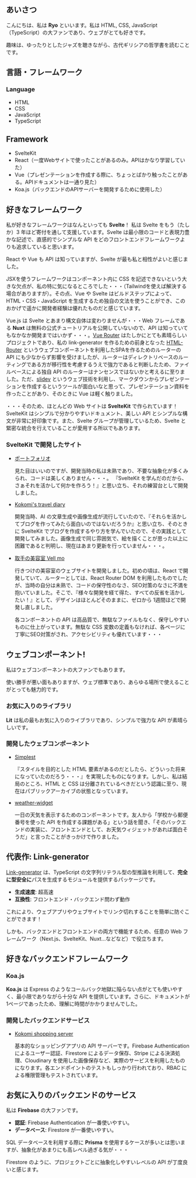 ## あいさつ

こんにちは、私は **Ryo** といいます。私は HTML, CSS, JavaScript（TypeScript）の大ファンであり、ウェブがとても好きです。

趣味は、ゆったりとしたジャズを聴きながら、古代ギリシアの哲学書を読むことです。

## 言語・フレームワーク

### Language

- HTML
- CSS
- JavaScript
- TypeScript

## Framework

- SvelteKit
- React（一度Webサイトで使ったことがあるのみ。APIはかなり学習していた）
- Vue（プレゼンテーションを作成する際に、ちょっとばかり触ったことがある。APIドキュメントは一通り見た）
- Koa.js（バックエンドのAPIサーバーを開発するために使用した）

## 好きなフレームワーク

私が好きなフレームワークはなんといっても **Svelte**！
私は Svelte をもう（たしか）3 年ほど寄付を通して支援しています。Svelte は最小限のコードと表現力豊かな記述で、直感的でシンプルな API をどのフロントエンドフレームワークよりも追求していると思います。

React や Vue も API は知っていますが、Svelte が最も私と相性がよいと感じました。

JSXを使うフレームワークはコンポーネント内に CSS を記述できないという大きな欠点が、私の特に気になるところでした・・・（Tailwindを使えば解決する場合がありますが）。その点、Vue や Svelte はビルドステップによって、HTML・CSS・JavaScript を生成するため独自の文法を使うことができ、このおかげで遥かに開発者経験は優れたものだと感じています。

Vue.js は Svelte とあまり構文自体は変わりませんが・・・Web フレームである **Nuxt** は無料の公式チュートリアルを公開していないので、API は知っていてもなかなか開発まではいかず・・・。[Vue Router](https://router.vuejs.org/) はたしかにとても素晴らしいプロジェクトであり、私の link-generator を作るための前身となった [HTML-Router](https://github.com/cat394/HTML-Router) というウェブコンポーネントを利用したSPAを作るためのルーターの API にも少なからず影響を受けましたが、ルーターはディレクトリベースのルーティングである方が移行性を考慮するうえで強力であると判断したため、ファイルベースによる独自 API のルーターはナンセンスではないかと考えるに至りました。ただ、[slidev](https://sli.dev/) というウェブ技術を利用し、マークダウンからプレゼンテーションを作成するというツールが面白いなと思って、プレゼンテーション資料を作ったことがあり、そのときに Vue は軽く触りました。

・・・そのため、ほとんどの Web サイトは **SvelteKit** で作られています！SvelteKit はシンプルで分かりやすいドキュメント、美しい API とシンプルな構文が非常に好印象です。また、Svelte グループが管理しているため、Svelte と緊密な統合を行えていることが愛用する所以でもあります。

### SvelteKit で開発したサイト

- [ポートフォリオ](https://ryo-webdev.vercel.app/)

  見た目はいいのですが、開発当時の私は未熟であり、不要な抽象化が多くみられ、コードは美しくありません・・・。 『SvelteKit を学んだのだから、さぁそれを活かして何かを作ろう！』と思い立ち、それの練習台として開発しました。

- [Kokomi's travel diary](https://kokomi-travel-diary.vercel.app/)

  開発当時、AI の文章生成や画像生成が流行していたので、『それらを活かしてブログを作ってみたら面白いのではないだろうか』と思い立ち、そのときに SvelteKit でブログを作成するやり方を学んでいたので、その実践として開発してみました。画像生成で同じ雰囲気で、絵を描くことが思った以上に困難であると判明し、現在はあまり更新を行っていません・・・。

- [取手の美容室 Vell mo](https://vellmo.netlify.app/)

  行きつけの美容室のウェブサイトを開発しました。初めの頃は、React で開発していて、ルーターとしては、React Router DOM を利用したものでしたが、当時の自分は未熟で、コードの保守性のなさ、SEO対策のなさに不満を抱いていました。そこで、『様々な開発を経て得た、すべての反省を活かしたい！』として、デザインはほとんどそのままに、ゼロから 1週間ほどで開発し直しました。

  各コンポーネントの API は高品質で、無駄なファイルもなく、保守しやすいものに仕上がっています。無駄な CSS 変数の定義もなければ、各ページに丁寧にSEO対策がされ、アクセシビリティも優れています・・・

## ウェブコンポーネント!

私はウェブコンポーネントの大ファンでもあります。

使い勝手が悪い面もありますが、ウェブ標準であり、あらゆる場所で使えることがとっても魅力的です。

### お気に入りのライブラリ

**Lit** は私の最もお気に入りのライブラリであり、シンプルで強力な API が素晴らしいです。

### 開発したウェブコンポーネント

- [Simplest](https://github.com/cat394/simplest)

  『スタイルを目的とした HTML 要素があるのだとしたら、どういった将来になっていたのだろう・・・』を実現したものになります。しかし、私は結局のところ、HTML と CSS は分離されているべきだという認識に至り、現在はパブリックアーカイブの状態となっています。

- [weather-widget](https://github.com/cat394/weather-widget)

  一日の天気を表示するためのコンポーネントです。友人から「学校から郵便番号を使った API を作成する課題がある」という話を聞き、「そのバックエンドの実装に、フロントエンドとして、お天気ウィジェットがあれば面白そうだ」と言ったことがきっかけで作りました。
  

## 代表作: Link-generator

[Link-generator](https://github.com/cat394/link-generator) は、TypeScript の文字列リテラル型の型推論を利用して、**完全に型安全に**パスを生成するモジュールを提供するパッケージです。

- **生成速度**: 超高速
- **互換性**: フロントエンド・バックエンド問わず動作  

これにより、ウェブアプリやウェブサイトでリンク切れすることを簡単に防ぐことができます！  

しかも、バックエンドとフロントエンドの両方で機能するため、任意の Web フレームワーク（Next.js、SvelteKit、Nuxt...などなど）で役立ちます。

## 好きなバックエンドフレームワーク

### Koa.js

**Koa.js** は Express のようなコールバック地獄に陥らない点がとても使いやすく、最小限でありながら十分な API を提供しています。さらに、ドキュメントが1ページであったため、理解に時間がかかりませんでした。

### 開発したバックエンドサービス

- [Kokomi shopping server](https://github.com/cat394/kokomi-shopping-server)

  基本的なショッピングアプリの API サーバーです。Firebase Authentication によるユーザー認証、Firestore によるデータ保存、Stripe による決済処理、Cloudinary を使用した画像保存など、実際のサービスを利用したものになります。各エンドポイントのテストもしっかり行われており、RBAC による権限管理もテストされています。

## お気に入りのバックエンドのサービス

私は **Firebase** の大ファンです。

- **認証**: Firebase Authentication が一番使いやすい。
- **データベース**: Firestore が一番使いやすい。

SQL データベースを利用する際に **Prisma** を使用するケースが多いとは思いますが、抽象化があまりにも高レベル過ぎる気が・・・

Firestore のように、プロジェクトごとに抽象化しやすいレベルの API が丁度良いと感じます。
